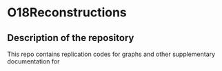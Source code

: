 # O18Reconstructions
## Description of the repository
This repo contains replication codes for graphs and other supplementary documentation for